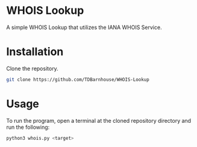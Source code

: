 # WHOIS Lookup
A simple WHOIS Lookup that utilizes the IANA WHOIS Service.

# Installation
Clone the repository.

```bash
git clone https://github.com/TDBarnhouse/WHOIS-Lookup
```

# Usage
To run the program, open a terminal at the cloned repository directory and run the following: 

```bash
python3 whois.py <target>
```
